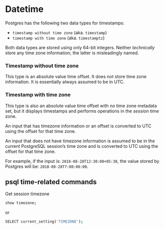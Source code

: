 # Datetime


Postgres has the following two data types for timestamps:

- `timestamp without time zone` (aka. `timestamp`)
- `timestamp with time zone` (aka. `timestamptz`)

Both data types are stored using only 64-bit integers. Neither *technically* store any time zone information; the latter is misleadingly named.

### Timestamp without time zone

This type is an absolute value time offset. It does not store time zone information.
It is essentially always assumed to be in UTC.

### Timestamp with time zone

This type is also an absolute value time offset with no time zone metadata set, but it displays timestamps and performs operations in the *session* time zone.

An input that has timezone information or an offset is converted to UTC using the offset for that time zone.

An input that does not have timezone information is assumed to be in the current PostgreSQL session’s time zone and is converted to UTC using the offset for that time zone.

For example, if the input is: `2018-08-28T12:30:00+05:30`, the value stored by Postgres will be: `2018-08-28T7:00:00:00`.

## psql time-related commands

Get session timezone

```sh
show timezone;
```

or

```sh
SELECT current_setting('TIMEZONE');
```